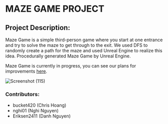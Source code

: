 # **MAZE GAME PROJECT**

## Project Description:
Maze Game is a simple third-person game where you start at one entrance and try to solve the maze to get through to the exit. We used DFS to randomly create a path for the maze and used Unreal Engine to realize this idea. Procedurally generated Maze Game by Unreal Engine.

Maze Game is currently in progress, you can see our plans for improvements [here](https://github.com/bucket420/MazeGame/issues).

![Screenshot (115)](https://user-images.githubusercontent.com/70782465/217664677-ae036620-ad85-49f8-957b-5bd528b032a1.png)

### Contributors:
- bucket420 (Chris Hoang)
- nghi01 (Nghi Nguyen)
- Eriksen2411 (Danh Nguyen)
